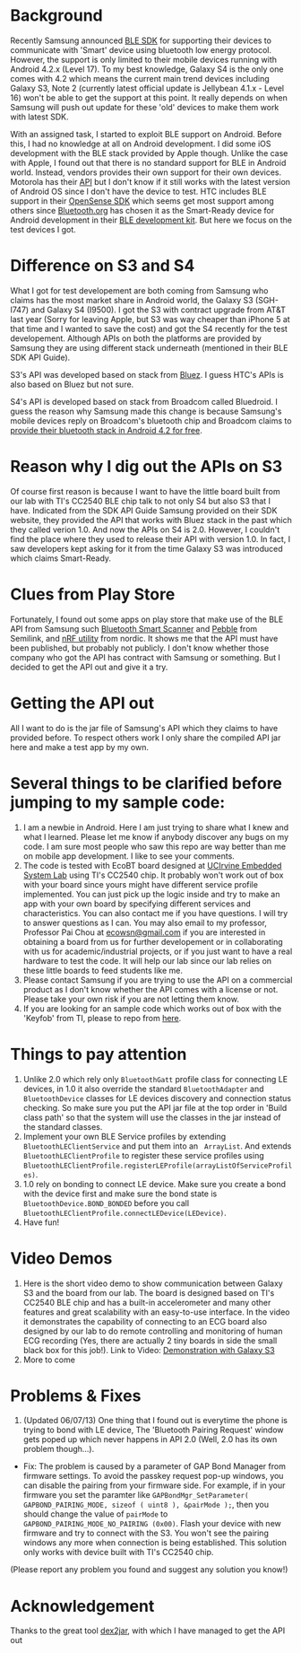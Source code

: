 Background
==========

Recently Samsung announced [BLE SDK](http://developer.samsung.com/ble) for supporting their devices to communicate 
with 'Smart' device using bluetooth low energy protocol. However, the support is only limited to their mobile devices
running with Android 4.2.x (Level 17). To my best knowledge, Galaxy S4 is the only one comes with 4.2 which means the current main trend devices including Galaxy S3, Note 2 (currently latest official update is Jellybean 4.1.x - Level 16) won't be able to get the support at this point. It really depends on when Samsung will push out update for these 'old' devices to make them work with latest SDK.

With an assigned task, I started to exploit BLE support on Android. Before this, I had no knowledge at all on Android
development. I did some iOS development with the BLE stack provided by Apple though. Unlike the case with Apple, I found out
that there is no standard support for BLE in Android world. Instead, vendors provides their own support for their own
devices. Motorola has their [API](http://www.motorola.com/sites/motodev/library/bluetooth_apis.html) but I don't know if
it still works with the latest version of Android OS since I don't have the device to test. HTC includes BLE support in 
their [OpenSense SDK](http://www.htcdev.com/devcenter/opensense-sdk) which seems get most support among others since
[Bluetooth.org](http://bluetooth.org) has chosen it as the Smart-Ready device for Android development in their [BLE development kit](http://developer.bluetooth.org/DevelopmentResources/Pages/Quick-Start-Kit.aspx).
But here we focus on the test devices I got.

Difference on S3 and S4
=======================
What I got for test developement are both coming from Samsung who claims has the most market share in Android world, 
the Galaxy S3 (SGH-I747) and Galaxy S4 (I9500). I got the S3 with contract upgrade from AT&T last year (Sorry for leaving
Apple, but S3 was way cheaper than iPhone 5 at that time and I wanted to save the cost) and got the S4 recently for the test 
developement. Although APIs on both the platforms are provided by Samsung they are using different stack underneath (mentioned in their BLE SDK API Guide). 

S3's API was developed based on stack from [Bluez](http://www.bluez.org/). I guess HTC's APIs is also based on Bluez but not sure.

S4's API is developed based on stack from Broadcom called Bluedroid. I guess the reason why Samsung made this change
is because Samsung's mobile devices reply on Broadcom's bluetooth chip and Broadcom claims to 
[provide their bluetooth stack in Android 4.2 for free](http://www.broadcom.com/press/release.php?id=s721534).


Reason why I dig out the APIs on S3
===================================
Of course first reason is because I want to have the little board built from our lab with TI's CC2540 BLE chip talk to not only S4 but also S3 that I have. Indicated from the SDK API Guide Samsung provided on their SDK website, they provided the API that works with Bluez stack in the past which they called verion 1.0. And now the APIs on S4 is 2.0. However, I couldn't find the place where they used to release their API with version 1.0. In fact, I saw developers kept asking for it from the time Galaxy S3 was introduced which claims Smart-Ready.

Clues from Play Store
=====================
Fortunately, I found out some apps on play store that make use of the BLE API from Samsung such [Bluetooth Smart Scanner](https://play.google.com/store/apps/details?id=com.semilink.smartscanner&feature=search_result#?t=W251bGwsMSwyLDEsImNvbS5zZW1pbGluay5zbWFydHNjYW5uZXIiXQ..) and [Pebble](https://play.google.com/store/apps/details?id=com.semilink.pebble.pxpmain&feature=search_result#?t=W251bGwsMSwyLDEsImNvbS5zZW1pbGluay5wZWJibGUucHhwbWFpbiJd) from Semilink, and [nRF utility](https://play.google.com/store/apps/details?id=com.nordic.nordicbleapp&feature=search_result#?t=W251bGwsMSwxLDEsImNvbS5ub3JkaWMubm9yZGljYmxlYXBwIl0.) from nordic. It shows me that the API must have been published, but probably not publicly. I don't know whether those company who got the API has contract with Samsung or something. But I decided to get the API out and give it a try.

Getting the API out
===================
All I want to do is the jar file of Samsung's API which they claims to have provided before. To respect others work I only share the compiled API jar here and make a test app by my own.


Several things to be clarified before jumping to my sample code:
================================================================
1. I am a newbie in Android. Here I am just trying to share what I knew and what I learned. Please let me know if anybody discover any bugs on my code. I am sure most people who saw this repo are way better than me on mobile app development. I like to see your comments.
2. The code is tested with EcoBT board designed at [UCIrvine Embedded System Lab](http://embedded.ece.uci.edu/) using TI's CC2540 chip. It probably won't work out of box with your board since yours might have different service profile implemented. You can just pick up the logic inside and try to make an app with your own board by specifying different services and characteristics. You can also contact me if you have questions. I will try to answer questions as I can. You may also email to my professor, Professor Pai Chou at ecowsn@gmail.com if you are interested in obtaining a board from us for further developement or in collaborating with us for academic/industrial projects, or if you just want to have a real hardware to test the code. It will help our lab since our lab relies on these little boards to feed students like me. 
3. Please contact Samsung if you are trying to use the API on a commercial product as I don't know whether the API comes with a license or not. Please take your own risk if you are not letting them know.
4. If you are looking for an sample code which works out of box with the 'Keyfob' from TI, please to repo from [here](https://github.com/cjhuo/Android-App-for-Keyfob-Demo-From-TI).


Things to pay attention
==================================
1. Unlike 2.0 which rely only ```BluetoothGatt``` profile class for connecting LE devices, in 1.0 it also override the standard ```BluetoothAdapter``` and ```BluetoothDevice``` classes for LE devices discovery and connection status checking. So make sure you put the API jar file at the top order in 'Build class path' so that the system will use the classes in the jar instead of the standard classes.
2. Implement your own BLE Service profiles by extending ```BluetoothLEClientService``` and put them into an ``` ArrayList```. And extends ```BluetoothLEClientProfile``` to register these service profiles using ```BluetoothLEClientProfile.registerLEProfile(arrayListOfServiceProfiles)```.
3. 1.0 rely on bonding to connect LE device. Make sure you create a bond with the device first and make sure the bond state is ```BluetoothDevice.BOND_BONDED``` before you call ```BluetoothLEClientProfile.connectLEDevice(LEDevice)```.
4. Have fun!

Video Demos
===========
1. Here is the short video demo to show communication between Galaxy S3 and the board from our lab. The board is designed based on TI's CC2540 BLE chip and has a built-in accelerometer and many other features and great scalability with an easy-to-use interface. In the video it demonstrates the capability of connecting to an ECG board also designed by our lab to do remote controlling and monitoring of human ECG recording (Yes, there are actually 2 tiny boards in side the small black box for this job!).
Link to Video: [Demonstration with Galaxy S3](http://www.youtube.com/watch?v=wfyTl7bEg8g)
2. More to come

Problems & Fixes 
===================================================
1. (Updated 06/07/13) One thing that I found out is everytime the phone is trying to bond with LE device, The 'Bluetooth Pairing Request' window gets poped up which never happens in API 2.0 (Well, 2.0 has its own problem though...).

- Fix: The problem is caused by a parameter of GAP Bond Manager from firmware settings. To avoid the passkey request pop-up windows, you can disable the pairing from your firmware side. For example, if in your firmware you set the paramter like ```GAPBondMgr_SetParameter( GAPBOND_PAIRING_MODE, sizeof ( uint8 ), &pairMode );```, then you should change the value of ```pairMode``` to ```GAPBOND_PAIRING_MODE_NO_PAIRING (0x00)```. Flash your device with new firmware and try to connect with the S3. You won't see the pairing windows any more when connection is being established. This solution only works with device built with TI's CC2540 chip.

(Please report any problem you found and suggest any solution you know!)


Acknowledgement
=============
Thanks to the great tool [dex2jar](https://code.google.com/p/dex2jar/), with which I have managed to get the API out
